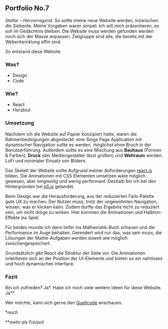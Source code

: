 ## Portfolio No.7

*Stellar* – *Hervorragend*. So sollte meine neue Website werden, inzwischen die Siebente. Meine Vorgaben waren simpel: Ich will mich präsentieren, es soll im Gedächtnis bleiben. Die Website muss werden gefunden werden noch sich der Masse anpassen. Zielgruppe sind alle, die bereits mit der Webentwicklung affin sind.

So entstand diese Website.

### Was?
* Design
* Code

### Wie?
* React
* Herzblut

### Umsetzung
Nachdem ich die Website auf Papier konzipiert hatte, waren die Rahmenbedingungen abgesteckt: eine Singe Page Application mit dynamischer Navigation sollte es werden, möglichst ohne Bruch in der Benutzerführung. Außerdem sollte es eine Mischung aus **Bauhaus** (Formen & Farben), **Druck** (der Mediengestalter lässt grüßen) und **Weltraum** werden. LoFi und minimaler Einsatz von Bildern.

Das Skelett der Website sollte Aufgrund meiner Anforderungen [react.js](https://reactjs.org/) bilden. Die Animationen mit CSS Elementen umsetzen wäre möglich gewesen, aber *langweilig* und wenig performant. Deshalb bin ich bei den Hintergründen bei [p5.js](https://p5js.org/) gelandet.

Beim Design war die Herausforderung, aus der reduzierten Farb-Palette gute UX zu machen. Der Nutzer muss, trotz der ungewohnten Navigation, wissen, was er klicken kann. Zudem durfte das Ergebnis nicht zu reduziert sein, um nicht dröge zu wirken. Hier kommen die Animationen und Halbton-Effekte ins Spiel.

Für beides musste ich dann tiefer ins Mathematik-Buch schauen und die Performance im Auge behalten. Gerendert wird nur das, was sein muss, die Lösungen der Mathe-Aufgaben werden soweit wie möglich zwischengespeichert.

Grundsätzlich gibt React die Struktur der Seite vor. Die Animationen orientieren sich an der Position der UI-Elemente und bieten so ein nahtloses und hoch dynamisches Interface.

### Fazit
Bin ich zufrieden? Ja*. Habe ich noch viele weitere Ideen für diese Website. Ja**.

Wer möchte, kann sich gerne den [Quellcode](https://github.com/Zephalon/stellar.webdev) anschauen.

**noch*

***mehr als Freizeit*